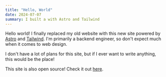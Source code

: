```yaml
---
title: "Hello, World"
date: 2024-07-07
summary: I built a with Astro and Tailwind
---
```


Hello world! I finally replaced my old website with this new site powered by [Astro][1] and [Tailwind][2]. I'm primarily a backend engineer, so don't expect much when it comes to web design.

I don't have a lot of plans for this site, but if I ever want to write anything, this would be the place!

This site is also open source! Check it out [here][3].

[1]: https://astro.build/
[2]: https://tailwindcss.com/
[3]: https://github.com/mrkirby153/mrkirby153.com

